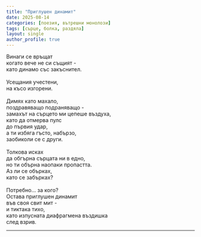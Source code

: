 ```yaml
---
title: "Приглушен динамит"
date: 2025-08-14
categories: [поезия, вътрешни монолози]
tags: [сърце, болка, раздяла]
layout: single
author_profile: true
---
```


<div class="poem3">

Винаги се връщат <br/>
когато вече не си същият -  <br/>
като динамо със закъснител. <br/>
 <br/>
Усещания учестени, <br/>
на късо изгорени. <br/>
 <br/>
Димях като махало, <br/>
поздравяващо подраняващо -  <br/>
замахът на сърцето ми цепеше въздуха, <br/>
като да отмерва пулс<br/>
до първия удар,<br/>
а ти избяга гъсто, набързо, <br/>
заобиколи се с други. <br/>
 <br/>
Толкова исках <br/>
да обгърна сърцата ни в едно, <br/>
но ти обърна наопаки пропастта. <br/>
Аз ли се обърках, <br/>
като се забърках? <br/>
 <br/>
Потребно… за кого? <br/>
Остава приглушен динамит <br/>
във своя свит мит - <br/>
и тиктака тихо, <br/>
като изпусната диафрагмена въздишка <br/>
след взрив.
<hr/>
</div>